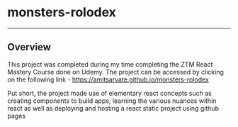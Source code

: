# monsters-rolodex

--- 

## Overview 

This project was completed during my time completing the ZTM React Mastery Course done on Udemy. The project can be accessed by clicking on the following 
link - https://amitsarvate.github.io/monsters-rolodex

Put short, the project made use of elementary react concepts such as creating components to build apps, learning the various nuances within react as well as
deploying and hosting a react static project using github pages 
